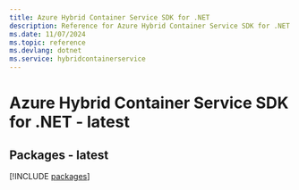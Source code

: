 ```yaml
---
title: Azure Hybrid Container Service SDK for .NET
description: Reference for Azure Hybrid Container Service SDK for .NET
ms.date: 11/07/2024
ms.topic: reference
ms.devlang: dotnet
ms.service: hybridcontainerservice
---
```

# Azure Hybrid Container Service SDK for .NET - latest
## Packages - latest
[!INCLUDE [packages](hybrid-container-service-index.md)]